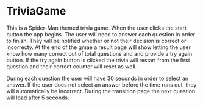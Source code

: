 # TriviaGame

This is a Spider-Man themed trivia game. When the user clicks the start button the app begins. The user will need to answer each question in order to finish. They will be notified whether or not their decision is correct or incorrecty. At the end of the gmae a result page will show letting the user know how many correct out of total questions and and provide a try again button. If the try again button is clicked the trivia will restart from the first question and their correct counter will reset as well. 

During each question the user will have 30 seconds in order to select an answer. If the user does not select an answer before the time runs out, they will automatically be incorrect. During the transition page the next question will load after 5 seconds.
